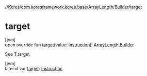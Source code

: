 //[Kores](../../../../index.md)/[com.koresframework.kores.base](../../index.md)/[ArrayLength](../index.md)/[Builder](index.md)/[target](target.md)

# target

[jvm]\
open override fun [target](target.md)(value: [Instruction](../../../com.koresframework.kores/-instruction/index.md)): [ArrayLength.Builder](index.md)

See T.target

[jvm]\
lateinit var [target](target.md): [Instruction](../../../com.koresframework.kores/-instruction/index.md)
